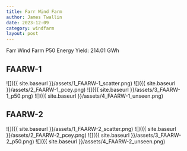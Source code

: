 ```yaml
---
title: Farr Wind Farm
author: James Twallin
date: 2023-12-09
category: windfarm
layout: post
---
```

Farr Wind Farm P50 Energy Yield: 214.01 GWh

FAARW-1
-------------
![]({{ site.baseurl }}/assets/1_FAARW-1_scatter.png)
![]({{ site.baseurl }}/assets/2_FAARW-1_pcey.png)
![]({{ site.baseurl }}/assets/3_FAARW-1_p50.png)
![]({{ site.baseurl }}/assets/4_FAARW-1_unseen.png)

FAARW-2
-------------
![]({{ site.baseurl }}/assets/1_FAARW-2_scatter.png)
![]({{ site.baseurl }}/assets/2_FAARW-2_pcey.png)
![]({{ site.baseurl }}/assets/3_FAARW-2_p50.png)
![]({{ site.baseurl }}/assets/4_FAARW-2_unseen.png)


